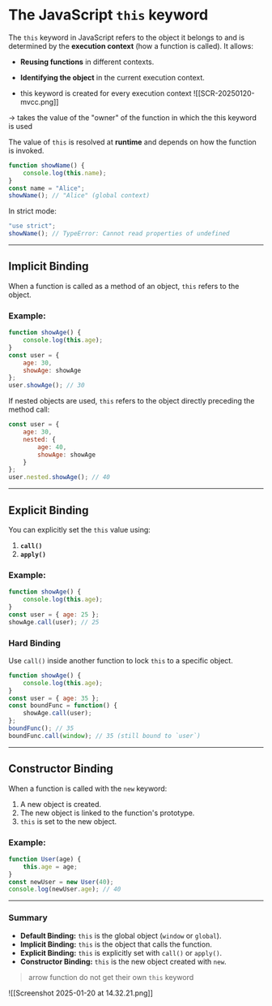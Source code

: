 # The JavaScript `this` keyword

The `this` keyword in JavaScript refers to the object it belongs to and is determined by the **execution context** (how a function is called). It allows:

- **Reusing functions** in different contexts.
- **Identifying the object** in the current execution context.

- this keyword is created for every execution context
![[SCR-20250120-mvcc.png]]

&rarr; takes the value of the "owner" of the function in which the this keyword is used

The value of `this` is resolved at **runtime** and depends on how the function is invoked.

```js
function showName() {
    console.log(this.name);
}
const name = "Alice";
showName(); // "Alice" (global context)

```

In strict mode:
```js
"use strict";
showName(); // TypeError: Cannot read properties of undefined
```

---

## **Implicit Binding**

When a function is called as a method of an object, `this` refers to the object.

### **Example**:
```js
function showAge() {
    console.log(this.age);
}
const user = {
    age: 30,
    showAge: showAge
};
user.showAge(); // 30

```

If nested objects are used, `this` refers to the object directly preceding the method call:

```js
const user = {
    age: 30,
    nested: {
        age: 40,
        showAge: showAge
    }
};
user.nested.showAge(); // 40

```

---
## **Explicit Binding**

You can explicitly set the `this` value using:

1. **`call()`**
2. **`apply()`**

### **Example**:
```js
function showAge() {
    console.log(this.age);
}
const user = { age: 25 };
showAge.call(user); // 25

```
### **Hard Binding**

Use `call()` inside another function to lock `this` to a specific object.
```js
function showAge() {
    console.log(this.age);
}
const user = { age: 35 };
const boundFunc = function() {
    showAge.call(user);
};
boundFunc(); // 35
boundFunc.call(window); // 35 (still bound to `user`)
```
---
## **Constructor Binding**

When a function is called with the `new` keyword:

1. A new object is created.
2. The new object is linked to the function's prototype.
3. `this` is set to the new object.

### **Example**:
```js
function User(age) {
    this.age = age;
}
const newUser = new User(40);
console.log(newUser.age); // 40
```
---
### **Summary**

- **Default Binding:** `this` is the global object (`window` or `global`).
- **Implicit Binding:** `this` is the object that calls the function.
- **Explicit Binding:** `this` is explicitly set with `call()` or `apply()`.
- **Constructor Binding:** `this` is the new object created with `new`.



> arrow function do not get their own `this` keyword

 
![[Screenshot 2025-01-20 at 14.32.21.png]]